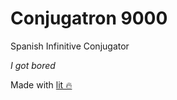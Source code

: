# Conjugatron 9000
Spanish Infinitive Conjugator

*I got bored*

Made with [lit 🔥](https://github.com/ajusa/lit)
